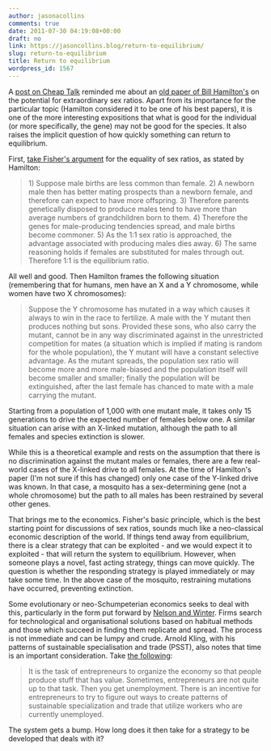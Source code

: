 ```yaml
---
author: jasonacollins
comments: true
date: 2011-07-30 04:19:08+00:00
draft: no
link: https://jasoncollins.blog/return-to-equilibrium/
slug: return-to-equilibrium
title: Return to equilibrium
wordpress_id: 1567
---
```


A [post on Cheap Talk](http://cheaptalk.org/2011/07/20/extraordinary-sex-ratios/) reminded me about an [old paper of Bill Hamilton's](https://doi.org/10.1126/science.156.3774.477) on the potential for extraordinary sex ratios. Apart from its importance for the particular topic (Hamilton considered it to be one of his best papers), it is one of the more interesting expositions that what is good for the individual (or more specifically, the gene) may not be good for the species. It also raises the implicit question of how quickly something can return to equilibrium.

First, [take Fisher's argument](http://en.wikipedia.org/wiki/Sex_ratio#Fisher.27s_principle) for the equality of sex ratios, as stated by Hamilton:


<blockquote>1) Suppose male births are less common than female.
2) A newborn male then has better mating prospects than a newborn female, and therefore can expect to have more offspring.
3) Therefore parents genetically disposed to produce males tend to have more than average numbers of grandchildren born to them.
4) Therefore the genes for male-producing tendencies spread, and male births become commoner.
5) As the 1:1 sex ratio is approached, the advantage associated with producing males dies away.
6) The same reasoning holds if females are substituted for males through out. Therefore 1:1 is the equilibrium ratio.</blockquote>


All well and good. Then Hamilton frames the following situation (remembering that for humans, men have an X and a Y chromosome, while women have two X chromosomes):


<blockquote>Suppose the Y chromosome has mutated in a way which causes it always to win in the race to fertilize. A male with the Y mutant then produces nothing but sons. Provided these sons, who also carry the mutant, cannot be in any way discriminated against in the unrestricted competition for mates (a situation which is implied if mating is random for the whole population), the Y mutant will have a constant selective advantage. As the mutant spreads, the population sex ratio will become more and more male-biased and the population itself will become smaller and smaller; finally the population will be extinguished, after the last female has chanced to mate with a male carrying the mutant.</blockquote>


Starting from a population of 1,000 with one mutant male, it takes only 15 generations to drive the expected number of females below one. A similar situation can arise with an X-linked mutation, although the path to all females and species extinction is slower.

While this is a theoretical example and rests on the assumption that there is no discrimination against the mutant males or females, there are a few real-world cases of the X-linked drive to all females. At the time of Hamilton's paper (I'm not sure if this has changed) only one case of the Y-linked drive was known. In that case, a mosquito has a sex-determining gene (not a whole chromosome) but the path to all males has been restrained by several other genes.

That brings me to the economics. Fisher's basic principle, which is the best starting point for discussions of sex ratios, sounds much like a neo-classical economic description of the world. If things tend away from equilibrium, there is a clear strategy that can be exploited - and we would expect it to exploited - that will return the system to equilibrium. However, when someone plays a novel, fast acting strategy, things can move quickly. The question is whether the responding strategy is played immediately or may take some time. In the above case of the mosquito, restraining mutations have occurred, preventing extinction.

Some evolutionary or neo-Schumpeterian economics seeks to deal with this, particularly in the form put forward by [Nelson and Winter](https://jasoncollins.blog/nelson-and-winters-an-evolutionary-theory-of-economic-change/). Firms search for technological and organisational solutions based on habitual methods and those which succeed in finding them replicate and spread. The process is not immediate and can be lumpy and crude. Arnold Kling, with his patterns of sustainable specialisation and trade (PSST), also notes that time is an important consideration. Take [the following](http://econlog.econlib.org/archives/2011/07/psst_and_aggreg.html):


<blockquote>It is the task of entrepreneurs to organize the economy so that people produce stuff that has value. Sometimes, entrepreneurs are not quite up to that task. Then you get unemployment. There is an incentive for entrepreneurs to try to figure out ways to create patterns of sustainable specialization and trade that utilize workers who are currently unemployed.</blockquote>


The system gets a bump. How long does it then take for a strategy to be developed that deals with it?
